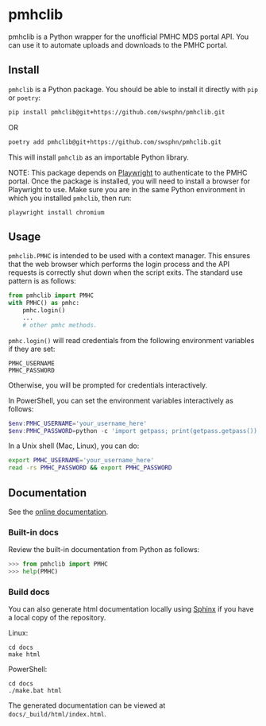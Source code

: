 # pmhclib

pmhclib is a Python wrapper for the unofficial PMHC MDS portal API. You
can use it to automate uploads and downloads to the PMHC portal.

## Install

`pmhclib` is a Python package. You should be able to install
it directly with `pip` or `poetry`:

``` sh
pip install pmhclib@git+https://github.com/swsphn/pmhclib.git
```

OR

``` sh
poetry add pmhclib@git+https://github.com/swsphn/pmhclib.git
```

This will install `pmhclib` as an importable Python library.

NOTE: This package depends on [Playwright][] to authenticate to the PMHC
portal. Once the package is installed, you will need to install
a browser for Playwright to use. Make sure you are in the same Python
environment in which you installed `pmhclib`, then run:

```
playwright install chromium
```

## Usage

`pmhclib.PMHC` is intended to be used with a context manager. This
ensures that the web browser which performs the login process and the
API requests is correctly shut down when the script exits. The standard
use pattern is as follows:

``` python
from pmhclib import PMHC
with PMHC() as pmhc:
    pmhc.login()
    ...
    # other pmhc methods.
```

`pmhc.login()` will read credentials from the following environment
variables if they are set:

```
PMHC_USERNAME
PMHC_PASSWORD
```

Otherwise, you will be prompted for credentials interactively.

In PowerShell, you can set the environment variables interactively as
follows:

``` ps1
$env:PMHC_USERNAME='your_username_here'
$env:PMHC_PASSWORD=python -c 'import getpass; print(getpass.getpass())'
```

In a Unix shell (Mac, Linux), you can do:

``` bash
export PMHC_USERNAME='your_username_here'
read -rs PMHC_PASSWORD && export PMHC_PASSWORD
```

## Documentation

See the [online documentation][docs].

### Built-in docs

Review the built-in documentation from Python as follows:

``` python
>>> from pmhclib import PMHC
>>> help(PMHC)
```

### Build docs

You can also generate html documentation locally using [Sphinx][] if you
have a local copy of the repository.

Linux:

```
cd docs
make html
```

PowerShell:

```
cd docs
./make.bat html
```

The generated documentation can be viewed at `docs/_build/html/index.html`.

[Playwright]: https://playwright.dev/python/
[Sphinx]: https://www.sphinx-doc.org/
[docs]: https://reimagined-doodle-o4zv319.pages.github.io/
